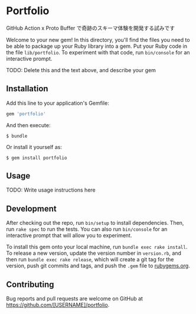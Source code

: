 # Portfolio

GitHub Action x Proto Buffer で奇跡のスキーマ体験を開発する試みです

Welcome to your new gem! In this directory, you'll find the files you need to be able to package up your Ruby library into a gem. Put your Ruby code in the file `lib/portfolio`. To experiment with that code, run `bin/console` for an interactive prompt.

TODO: Delete this and the text above, and describe your gem

## Installation

Add this line to your application's Gemfile:

```ruby
gem 'portfolio'
```

And then execute:

    $ bundle

Or install it yourself as:

    $ gem install portfolio

## Usage

TODO: Write usage instructions here

## Development

After checking out the repo, run `bin/setup` to install dependencies. Then, run `rake spec` to run the tests. You can also run `bin/console` for an interactive prompt that will allow you to experiment.

To install this gem onto your local machine, run `bundle exec rake install`. To release a new version, update the version number in `version.rb`, and then run `bundle exec rake release`, which will create a git tag for the version, push git commits and tags, and push the `.gem` file to [rubygems.org](https://rubygems.org).

## Contributing

Bug reports and pull requests are welcome on GitHub at https://github.com/[USERNAME]/portfolio.
